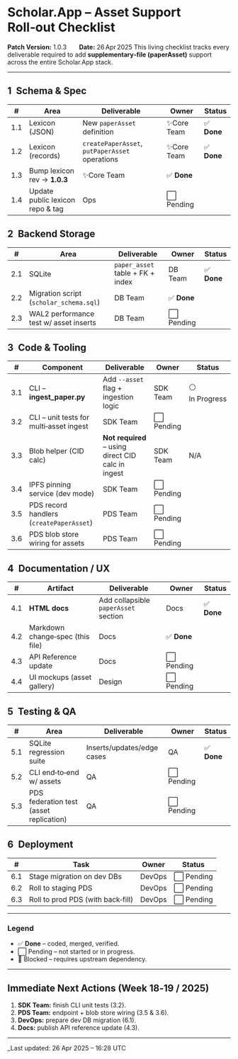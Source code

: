 # Scholar.App – Asset Support Roll‑out Checklist

**Patch Version:** 1.0.3  **Date:** 26 Apr 2025
This living checklist tracks every deliverable required to add **supplementary‑file (paperAsset)** support across the entire Scholar.App stack.

---

## 1 Schema & Spec

| # | Area | Deliverable | Owner | Status |
|---|------|-------------|-------|--------|
| 1.1 | Lexicon (JSON) | New `paperAsset` definition | ✨Core Team | ✅ **Done** |
| 1.2 | Lexicon (records) | `createPaperAsset`, `putPaperAsset` operations | ✨Core Team | ✅ **Done** |
| 1.3 | Bump lexicon rev → **1.0.3** | ✨Core Team | ✅ **Done** |
| 1.4 | Update public lexicon repo & tag | Ops | ⬜ Pending |

## 2 Backend Storage

| # | Area | Deliverable | Owner | Status |
|---|------|-------------|-------|--------|
| 2.1 | SQLite | `paper_asset` table + FK + index | DB Team | ✅ **Done** |
| 2.2 | Migration script (`scholar_schema.sql`) | DB Team | ✅ **Done** |
| 2.3 | WAL2 performance test w/ asset inserts | DB Team | ⬜ Pending |

## 3 Code & Tooling

| # | Component | Deliverable | Owner | Status |
|---|-----------|-------------|-------|--------|
| 3.1 | CLI – **ingest_paper.py** | Add `--asset` flag + ingestion logic | SDK Team | ⚪ In Progress |
| 3.2 | CLI – unit tests for multi‑asset ingest | SDK Team | ⬜ Pending |
| 3.3 | Blob helper (CID calc) | **Not required** – using direct CID calc in ingest | SDK Team | N/A |
| 3.4 | IPFS pinning service (dev mode) | SDK Team | ⬜ Pending |
| 3.5 | PDS record handlers (`createPaperAsset`) | PDS Team | ⬜ Pending |
| 3.6 | PDS blob store wiring for assets | PDS Team | ⬜ Pending |

## 4 Documentation / UX

| # | Artifact | Deliverable | Owner | Status |
|---|----------|-------------|-------|--------|
| 4.1 | **HTML docs** | Add collapsible `paperAsset` section | Docs | ✅ **Done** |
| 4.2 | Markdown change‑spec (this file) | Docs | ✅ **Done** |
| 4.3 | API Reference update | Docs | ⬜ Pending |
| 4.4 | UI mockups (asset gallery) | Design | ⬜ Pending |

## 5 Testing & QA

| # | Area | Deliverable | Owner | Status |
|---|------|-------------|-------|--------|
| 5.1 | SQLite regression suite | Inserts/updates/edge cases | QA | ✅ **Done** |
| 5.2 | CLI end‑to‑end w/ assets | QA | ⬜ Pending |
| 5.3 | PDS federation test (asset replication) | QA | ⬜ Pending |

## 6 Deployment

| # | Task | Owner | Status |
|---|------|-------|--------|
| 6.1 | Stage migration on dev DBs | DevOps | ⬜ Pending |
| 6.2 | Roll to staging PDS | DevOps | ⬜ Pending |
| 6.3 | Roll to prod PDS (with back‑fill) | DevOps | ⬜ Pending |

---

### Legend
* ✅ **Done** – coded, merged, verified.  
* ⬜ Pending – not started or in progress.  
* 🔶 Blocked – requires upstream dependency.

---

## Immediate Next Actions (Week 18‑19 / 2025)
1. **SDK Team:** finish CLI unit tests (3.2).  
2. **PDS Team:** endpoint + blob store wiring (3.5 & 3.6).  
3. **DevOps:** prepare dev DB migration (6.1).  
4. **Docs:** publish API reference update (4.3).

---

_Last updated: 26 Apr 2025 – 16:28 UTC





